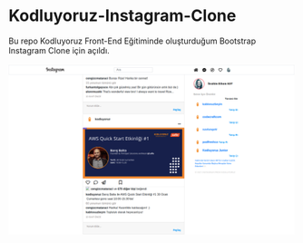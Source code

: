 # Kodluyoruz-Instagram-Clone
Bu repo Kodluyoruz Front-End Eğitiminde oluşturduğum Bootstrap Instagram Clone için açıldı.<br/><br/>
<img src="https://github.com/ibrahimethemkot/Kodluyoruz-Instagram-Clone/blob/main/Ekran_Goruntusu.png">

